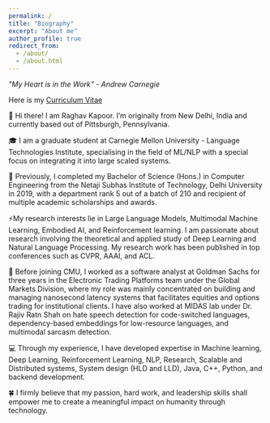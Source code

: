 ```yaml
---
permalink: /
title: "Biography"
excerpt: "About me"
author_profile: true
redirect_from: 
  - /about/
  - /about.html
---
```

<i>"My Heart is in the Work" - Andrew Carnegie</i>

<!--- 
<b>On a hunt for full-time machine learning and software engineering roles for <u>January 2024</u>, where I can contribute intellectually to solve challenging problems :) !!!</b>
-->

Here is my [Curriculum Vitae](https://raghav1606.github.io/files/resume.pdf)

👋 Hi there! I am Raghav Kapoor. I’m originally from New Delhi, India and currently based out of Pittsburgh, Pennsylvania.

🎓 I am a graduate student at Carnegie Mellon University - Language Technologies Institute, specialising in the field of ML/NLP with a special focus on integrating it into large scaled systems.

🏫 Previously, I completed my Bachelor of Science (Hons.) in Computer Engineering from the Netaji Subhas Institute of Technology, Delhi University in 2019, with a department rank 5 out of a batch of 210 and recipient of multiple academic scholarships and awards.

⚡My research interests lie in Large Language Models, Multimodal Machine Learning, Embodied AI, and Reinforcement learning. I am passionate about research involving the theoretical and applied study of Deep Learning and Natural Language Processing. My research work has been published in top conferences such as CVPR, AAAI, and ACL. 

🏢 Before joining CMU, I worked as a software analyst at Goldman Sachs for three years in the Electronic Trading Platforms team under the Global Markets Division, where my role was mainly concentrated on building and managing nanosecond latency systems that facilitates equities and options trading for institutional clients. I have also worked at MIDAS lab under Dr. Rajiv Ratn Shah on hate speech detection for code-switched languages, dependency-based embeddings for low-resource languages, and multimodal sarcasm detection.

💻 Through my experience, I have developed expertise in Machine learning, Deep Learning, Reinforcement Learning, NLP, Research, Scalable and Distributed systems, System design (HLD and LLD), Java, C++, Python, and backend development.

🍀 I firmly believe that my passion, hard work, and leadership skills shall empower me to create a meaningful impact on humanity through technology.
